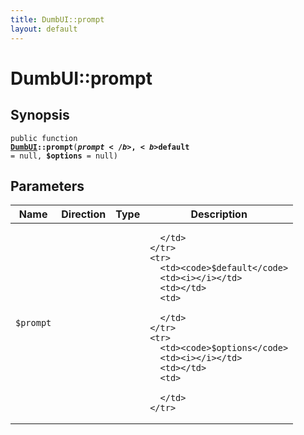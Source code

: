 ```yaml
---
title: DumbUI::prompt
layout: default
---
```


# DumbUI::prompt

## Synopsis

<code>public function <b><a href="DumbUI">DumbUI</a>::prompt</b>(<b>$prompt</b>, <b>$default</b> = null, <b>$options</b> = null)</code>

## Parameters

<table>
  <thead>
    <tr>
      <th>Name</th>
      <th>Direction</th>
      <th>Type</th>
      <th>Description</th>
    </tr>
  </thead>
  <tbody>
    <tr>
      <td><code>$prompt</code>
      <td><i></i></td>
      <td></td>
      <td>

      </td>
    </tr>
    <tr>
      <td><code>$default</code>
      <td><i></i></td>
      <td></td>
      <td>

      </td>
    </tr>
    <tr>
      <td><code>$options</code>
      <td><i></i></td>
      <td></td>
      <td>

      </td>
    </tr>
  </tbody>
</table>

